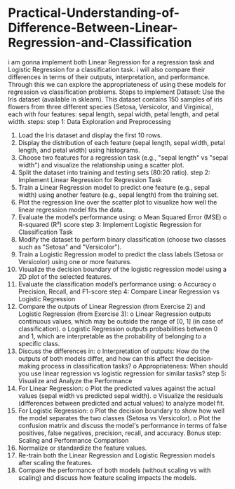 # Practical-Understanding-of-Difference-Between-Linear-Regression-and-Classification
 i am gonna implement both Linear Regression for a regression task and Logistic Regression for a classification task. i will also compare their differences in terms of their outputs, interpretation, and performance. Through this we can explore the appropriateness of using these models for regression vs classification problems.
Steps to implement
Dataset:
Use the Iris dataset (available in sklearn). This dataset contains 150 samples of iris flowers from three different species (Setosa, Versicolor, and Virginica), each with four features: sepal length, sepal width, petal length, and petal width.
steps:
step 1: Data Exploration and Preprocessing
 1. Load the Iris dataset and display the first 10 rows.
 2. Display the distribution of each feature (sepal length, sepal width, petal length, and petal width) using histograms.
 3. Choose two features for a regression task (e.g., "sepal length" vs "sepal width") and visualize the relationship using a scatter plot.
 4. Split the dataset into training and testing sets (80:20 ratio).
step 2: Implement Linear Regression for Regression Task
 1. Train a Linear Regression model to predict one feature (e.g., sepal width) using another feature (e.g., sepal length) from the training set.
 2. Plot the regression line over the scatter plot to visualize how well the linear regression model fits the data.
 3. Evaluate the model’s performance using:
   o Mean Squared Error (MSE)
   o R-squared (R²) score
step 3: Implement Logistic Regression for Classification Task
 1. Modify the dataset to perform binary classification (choose two classes such as "Setosa" and "Versicolor").
 2. Train a Logistic Regression model to predict the class labels (Setosa or Versicolor) using one or more features.
 3. Visualize the decision boundary of the logistic regression model using a 2D plot of the selected features.
 4. Evaluate the classification model’s performance using:
   o Accuracy
   o Precision, Recall, and F1-score
step 4: Compare Linear Regression vs Logistic Regression
 1. Compare the outputs of Linear Regression (from Exercise 2) and Logistic Regression (from Exercise 3):
    o Linear Regression outputs continuous values, which may be outside the range of [0, 1] (in case of classification).
    o Logistic Regression outputs probabilities between 0 and 1, which are interpretable as the probability of belonging to a specific class.
 2. Discuss the differences in:
    o Interpretation of outputs: How do the outputs of both models differ, and how can this affect the decision-making process in classification tasks?
    o Appropriateness: When should you use linear regression vs logistic regression for similar tasks?
step 5: Visualize and Analyze the Performance
 1. For Linear Regression:
   o Plot the predicted values against the actual values (sepal width vs predicted sepal width).
   o Visualize the residuals (differences between predicted and actual values) to analyze model fit.
 2. For Logistic Regression:
   o Plot the decision boundary to show how well the model separates the two classes (Setosa vs Versicolor).
   o Plot the confusion matrix and discuss the model's performance in terms of false positives, false negatives, precision, recall, and accuracy.
Bonus step: Scaling and Performance Comparison
 1. Normalize or standardize the feature values.
 2. Re-train both the Linear Regression and Logistic Regression models after scaling the features.
 3. Compare the performance of both models (without scaling vs with scaling) and discuss how feature scaling impacts the models.
